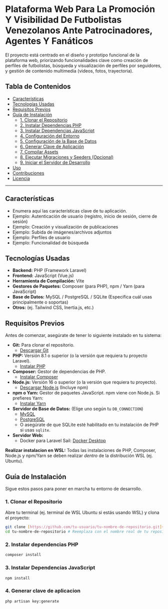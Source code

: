 # Plataforma Web Para La Promoción Y Visibilidad De Futbolistas Venezolanos Ante Patrocinadores, Agentes Y Fanáticos 

El proyecto está centrado en el diseño y prototipo funcional de la plataforma web, priorizando funcionalidades clave como creación de perfiles de futbolistas, búsqueda y visualización de perfiles por seguidores, y gestión de contenido multimedia (videos, fotos, trayectoria).


## Tabla de Contenidos

- [Características](#caracter%C3%ADsticas)
- [Tecnologías Usadas](#tecnolog%C3%ADas-usadas)
- [Requisitos Previos](#requisitos-previos)
- [Guía de Instalación](#gu%C3%ADa-de-instalaci%C3%B3n)
    - [1. Clonar el Repositorio](#1-clonar-el-repositorio)
    - [2. Instalar Dependencias PHP](#2-instalar-dependencias-php)
    - [3. Instalar Dependencias JavaScript](#3-instalar-dependencias-javascript)
    - [4. Configuración del Entorno](#4-configuraci%C3%B3n-del-entorno)
    - [5. Configuración de la Base de Datos](#5-configuraci%C3%B3n-de-la-base-de-datos)
    - [6. Generar Clave de Aplicación](#6-generar-clave-de-aplicaci%C3%B3n)
    - [7. Compilar Assets](#7-compilar-assets)
    - [8. Ejecutar Migraciones y Seeders (Opcional)](#8-ejecutar-migraciones-y-seeders-opcional)
    - [9. Iniciar el Servidor de Desarrollo](#9-iniciar-el-servidor-de-desarrollo)
- [Uso](#uso)
- [Contribuciones](#contribuciones)
- [Licencia](#licencia)

---

## Características

* Enumera aquí las características clave de tu aplicación.
* Ejemplo: Autenticación de usuario (registro, inicio de sesión, cierre de sesión)
* Ejemplo: Creación y visualización de publicaciones
* Ejemplo: Subida de imágenes/archivos adjuntos
* Ejemplo: Perfiles de usuario
* Ejemplo: Funcionalidad de búsqueda

## Tecnologías Usadas

* **Backend:** PHP (Framework Laravel)
* **Frontend:** JavaScript (Vue.js)
* **Herramienta de Compilación:** Vite
* **Gestores de Paquetes:** Composer (para PHP), npm / Yarn (para JavaScript)
* **Base de Datos:** MySQL / PostgreSQL / SQLite (Especifica cuál usas principalmente o soportas)
* **Otros:** (ej. Tailwind CSS, Inertia.js, etc.)

## Requisitos Previos

Antes de comenzar, asegúrate de tener lo siguiente instalado en tu sistema:

* **Git:** Para clonar el repositorio.
    * [Descargar Git](https://git-scm.com/downloads)
* **PHP:** Versión 8.1 o superior (o la versión que requiera tu proyecto Laravel).
    * [Instalar PHP](https://www.php.net/manual/en/install.php)
* **Composer:** Gestor de dependencias de PHP.
    * [Instalar Composer](https://getcomposer.org/download/)
* **Node.js:** Versión 16 o superior (o la versión que requiera tu proyecto).
    * [Descargar Node.js](https://nodejs.org/en/download/) (Incluye npm)
* **npm o Yarn:** Gestor de paquetes JavaScript. npm viene con Node.js. Si prefieres Yarn:
    * [Instalar Yarn](https://classic.yarnpkg.com/lang/en/docs/install/)
* **Servidor de Base de Datos:** (Elige uno según tu `DB_CONNECTION`)
    * [MySQL](https://dev.mysql.com/downloads/mysql/)
    * [PostgreSQL](https://www.postgresql.org/download/)
    * O asegúrate de que SQLite esté habilitado en tu instalación de PHP si usas `sqlite`.
* **Servidor Web:** 
    * Docker para Laravel Sail: [Docker Desktop](https://www.docker.com/products/docker-desktop/)

**Realizar instalacion en WSL:** Todas las instalaciones de PHP, Composer, Node.js y npm/Yarn se deben realizar *dentro* de la distribución WSL (ej. Ubuntu).

## Guía de Instalación

Sigue estos pasos para poner en marcha tu entorno de desarrollo.

### 1. Clonar el Repositorio

Abre tu terminal (ej. terminal de WSL Ubuntu si estás usando WSL) y clona el proyecto:

```bash
git clone [https://github.com/tu-usuario/tu-nombre-de-repositorio.git](https://github.com/tu-usuario/tu-nombre-de-repositorio.git)
cd tu-nombre-de-repositorio # Reemplaza con el nombre real de tu repositorio (ej. plataformawebfutbol)
```
### 2. Instalar dependencias PHP
```bash
composer install
```
### 3. Instalar Dependencias JavaScript
```bash
npm install
```
### 4. Generar clave de aplicacion
```bash
php artisan key:generate
```
